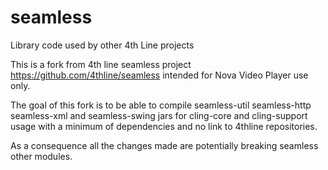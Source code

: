 # seamless
Library code used by other 4th Line projects

This is a fork from 4th line seamless project https://github.com/4thline/seamless intended for Nova Video Player use only.

The goal of this fork is to be able to compile seamless-util seamless-http seamless-xml and seamless-swing jars for cling-core and cling-support usage with a minimum of dependencies and no link to 4thline repositories.

As a consequence all the changes made are potentially breaking seamless other modules.
